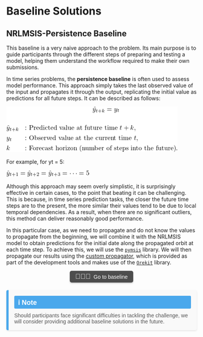 # Baseline Solutions

## NRLMSIS-Persistence Baseline 

This baseline is a very naive approach to the problem. Its main purpose is to guide participants through the different steps of preparing and testing a model, helping them understand the workflow required to make their own submissions.

In time series problems, the **persistence baseline** is often used to assess model performance. This approach simply takes the last observed value of the input and propagates it through the output, replicating the initial value as predictions for all future steps. It can be described as follows:


 ![Formulae](_img/PersistenceForm.png)

For example, for yt = 5:

![Example](_img/PersistenceExample.png)

Although this approach may seem overly simplistic, it is surprisingly effective in certain cases, to the point that beating it can be challenging. This is because, in time series prediction tasks, the closer the future time steps are to the present, the more similar their values tend to be due to local temporal dependencies. As a result, when there are no significant outliers, this method can deliver reasonably good performance.

In this particular case, as we need to propagate and do not know the values to propagate from the beginning, we will combine it with the NRLMSIS model to obtain predictions for the initial date along the propagated orbit at each time step. To achieve this, we will use the [`pymsis`](https://swxtrec.github.io/pymsis/) library. We will then propagate our results using the [custom propagator](https://github.com/ARCLab-MIT/STORM-AI-propagator/tree/main), which is provided as part of the development tools and makes use of the [`Orekit`](https://www.orekit.org/) library. 

<!-- Baseline Solutions Section -->
<div align="center" style="margin-bottom: 20px;">
    <!-- Centered Button with Emoji -->
    <div style="display: inline-flex; align-items: center; background-color: #4d4d4d; color: #ffffff; border-radius: 5px; padding: 5px 15px; font-family: Arial, sans-serif; font-size: 14px; text-align: center; box-shadow: 0 2px 4px rgba(0, 0, 0, 0.2);">
        <span style="margin-right: 8px; font-size: 18px;">👩🏾‍💻</span>
        <a href="https://github.com/ARCLab-MIT/STORM-AI-devkit-2025" target="_blank" style="color: #ffffff; text-decoration: none;">
            Go to baseline
        </a>
    </div>
</div>

<!-- Quote Block -->
<div style="display: flex; flex-direction: column; background-color: #f9f9f9; border-left: 6px solid #4aa8ec; border-radius: 4px; padding: 15px; margin: 20px 0; box-shadow: 0 2px 4px rgba(0, 0, 0, 0.1); font-family: Arial, sans-serif;">
    <div style="font-size: 18px; font-weight: bold; color: #ffffff; background-color: #4aa8ec; display: inline-block; padding: 5px 10px; border-radius: 3px; margin-bottom: 10px;">ℹ️ Note</div>
    <p style="font-size: 14px; margin: 0; color: #555;">Should participants face significant difficulties in tackling the challenge, we will consider providing additional baseline solutions in the future.</p>
</div>
